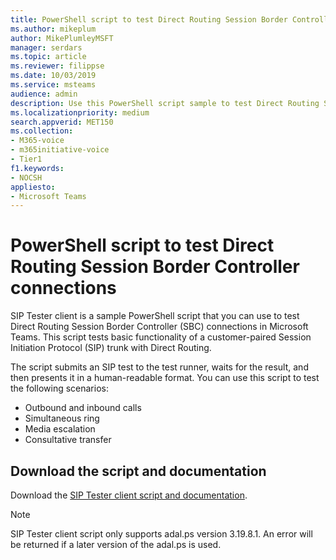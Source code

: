 ```yaml
---
title: PowerShell script to test Direct Routing Session Border Controller connections
ms.author: mikeplum
author: MikePlumleyMSFT
manager: serdars
ms.topic: article
ms.reviewer: filippse
ms.date: 10/03/2019
ms.service: msteams
audience: admin
description: Use this PowerShell script sample to test Direct Routing Session Border Controller connections in Microsoft Teams.
ms.localizationpriority: medium
search.appverid: MET150
ms.collection: 
- M365-voice
- m365initiative-voice
- Tier1
f1.keywords:
- NOCSH
appliesto: 
- Microsoft Teams
---
```


# PowerShell script to test Direct Routing Session Border Controller connections

SIP Tester client is a sample PowerShell script that you can use to test Direct Routing Session Border Controller (SBC) connections in Microsoft Teams. This script tests basic functionality of a customer-paired Session Initiation Protocol (SIP) trunk with Direct Routing.

The script submits an SIP test to the test runner, waits for the result, and then presents it in a human-readable format. You can use this script to test the following scenarios:

- Outbound and inbound calls
- Simultaneous ring
- Media escalation
- Consultative transfer

## Download the script and documentation

Download the [SIP Tester client script and documentation](https://download.microsoft.com/download/7/5/b/75b7202f-86f0-4e89-88d4-830c44503a4e/siptesterclient.zip).

  > [!NOTE]
  > SIP Tester client script only supports adal.ps version 3.19.8.1. An error will be returned if a later version of the adal.ps is used.
  
  
